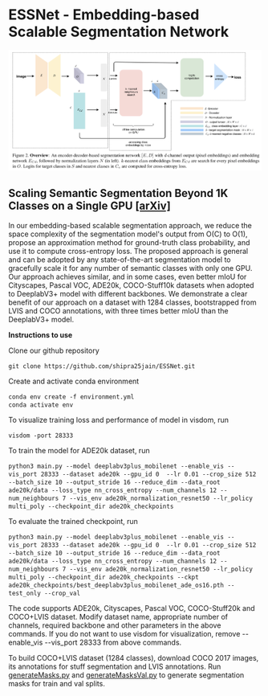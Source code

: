 
# ESSNet - Embedding-based Scalable Segmentation Network
![GitHub Logo](Overview.png)


## Scaling Semantic Segmentation Beyond 1K Classes on a Single GPU [[arXiv]](http://arxiv.org/abs/2012.07489)


In our embedding-based scalable segmentation approach, we reduce the space complexity of the segmentation model's output from O(C) to O(1), propose an approximation method for ground-truth class probability, and use it to compute cross-entropy loss. The proposed approach is general and can be adopted by any state-of-the-art segmentation model to gracefully scale it for any number of semantic classes with only one GPU. Our approach achieves similar, and in some cases, even better mIoU for Cityscapes, Pascal VOC, ADE20k, COCO-Stuff10k datasets when adopted to DeeplabV3+ model with different backbones. We demonstrate a clear benefit of our approach on a dataset with 1284 classes, bootstrapped from LVIS and COCO annotations, with three times better mIoU than the DeeplabV3+ model.

**Instructions to use**

Clone our github repository
```
git clone https://github.com/shipra25jain/ESSNet.git
```
Create and activate conda environment
```
conda env create -f environment.yml
conda activate env
```
To visualize training loss and performance of model in visdom, run
```
visdom -port 28333
```
To train the model for ADE20k dataset, run
```
python3 main.py --model deeplabv3plus_mobilenet --enable_vis --vis_port 28333 --dataset ade20k --gpu_id 0  --lr 0.01 --crop_size 512 --batch_size 10 --output_stride 16 --reduce_dim --data_root ade20k/data --loss_type nn_cross_entropy --num_channels 12 --num_neighbours 7 --vis_env ade20k_normalization_resnet50 --lr_policy multi_poly --checkpoint_dir ade20k_checkpoints
```
To evaluate the trained checkpoint, run
```
python3 main.py --model deeplabv3plus_mobilenet --enable_vis --vis_port 28333 --dataset ade20k --gpu_id 0  --lr 0.01 --crop_size 512 --batch_size 10 --output_stride 16 --reduce_dim --data_root ade20k/data --loss_type nn_cross_entropy --num_channels 12 --num_neighbours 7 --vis_env ade20k_normalization_resnet50 --lr_policy multi_poly --checkpoint_dir ade20k_checkpoints --ckpt ade20k_checkpoints/best_deeplabv3plus_mobilenet_ade_os16.pth --test_only --crop_val
```
The code supports ADE20k, Cityscapes, Pascal VOC, COCO-Stuff20k and COCO+LVIS dataset. Modify dataset name, appropriate number of channels, required backbone and other parameters in the above commands. If you do not want to use visdom for visualization, remove --enable_vis --vis_port 28333 from above commands.

To build COCO+LVIS dataset (1284 classes), download COCO 2017 images, its annotations for stuff segmentation and LVIS annotations. Run [generateMasks.py](https://github.com/shipra25jain/ESSNet/blob/main/LVIS_COCO/generateMasks.py) and [generateMasksVal.py](https://github.com/shipra25jain/ESSNet/blob/main/LVIS_COCO/generateMasksVal.py) to generate segmentation masks for train and val splits.
